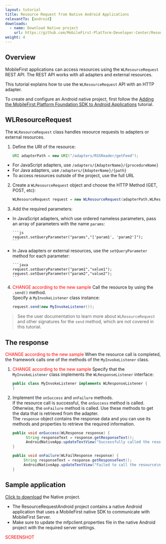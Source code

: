 ```yaml
---
layout: tutorial
title: Resource Request from Native Android Applications
relevantTo: [android]
downloads:
  - name: Download Native project
    url: https://github.com/MobileFirst-Platform-Developer-Center/ResourceRequestAndroid
weight: 4
---
```

## Overview
MobileFirst applications can access resources using the `WLResourceRequest` REST API. The REST API works with all adapters and external resources.

This tutorial explains how to use the `WLResourceRequest` API with an HTTP adapter.

To create and configure an Android native project, first follow the [Adding the MobileFirst Platform Foundation SDK to Android Applications](../../adding-the-mfpf-sdk/adding-the-mfpf-sdk-to-android-applications) tutorial.

## WLResourceRequest
The `WLResourceRequest` class handles resource requests to adapters or external resources.

1. Define the URI of the resource:

    ```java
    URI adapterPath = new URI("/adapters/RSSReader/getFeed");
    ```
 * For JavaScript adapters, use `/adapters/{AdapterName}/{procedureName}`
 * For Java adapters, use `/adapters/{AdapterName}/{path}`
 * To access resources outside of the project, use the full URL

2. Create a `WLResourceRequest` object and choose the HTTP Method (GET, POST, etc):

    ```Java
    WLResourceRequest request = new WLResourceRequest(adapterPath,WLResourceRequest.GET);
    ```
3. Add the required parameters:
  * In JavaScript adapters, which use ordered nameless parameters, pass an array of parameters with the name `params`:

        ```js
        request.setQueryParameter("params","['param1', 'param2']");
        ```
  * In Java adapters or external resources, use the `setQueryParameter` method for each parameter:

        ```java
        request.setQueryParameter("param1","value1");
        request.setQueryParameter("param2","value2");
        ```
4. <span style="color:red">CHANGE according to the new sample</span>
Call the resource by using the `.send()` method.  
Specify a `MyInvokeListener` class instance:

    ```java
    request.send(new MyInvokeListener());
    ```

> See the user documentation to learn more about `WLResourceRequest` and other signatures for the `send` method, which are not covered in this tutorial.

## The response
<span style="color:red">CHANGE according to the new sample</span> When the resource call is completed, the framework calls one of the methods of the `MyInvokeListener` class.

1. <span style="color:red">CHANGE according to the new sample</span> Specify that the `MyInvokeListener` class implements the `WLResponseListener` interface:

    ```java
    public class MyInvokeListener implements WLResponseListener {
    }
    ```

2. Implement the `onSuccess` and `onFailure` methods.  
If the resource call is successful, the `onSuccess` method is called. Otherwise, the `onFailure` method is called.
Use these methods to get the data that is retrieved from the adapter.  
The `response` object contains the response data and you can use its methods and properties to retrieve the required information.

    ```java
    public void onSuccess(WLResponse response) {
          String responseText = response.getResponseText();
          AndroidNativeApp.updateTextView("Successfully called the resource\n" + responseText);
    }

    public void onFailure(WLFailResponse response) {
         String responseText = response.getResponseText();
         AndroidNativeApp.updateTextView("Failed to call the resource\n" + responseText);
    }
    ```

## Sample application
[Click to download](https://github.com/MobileFirst-Platform-Developer-Center/ResourceRequestAndroid) the Native project.

* The ResourceRequestAndroid project contains a native Android application that uses a MobileFirst native SDK to communicate with MobileFirst Server.
* Make sure to update the mfpclient.properties file in the native Android project with the required server settings.

<span style = "color:red">SCREENSHOT</span>
